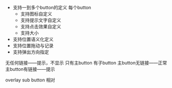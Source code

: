+ 支持一到多个button的定义
    每个button
    + 支持图标自定义
    + 支持提示文字自定义
    + 支持点击效果自定义
    + 支持大小
+ 支持位置语义化定义
+ 支持位置拖动与记录
+ 支持弹出方向指定

无任何链接——提示，不显示
只有主button
有子button
    主button无链接——正常
    主button有链接——提示

overlay
sub button
相对
